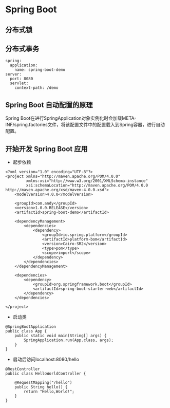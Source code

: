 # Spring Boot

## 分布式锁

## 分布式事务

```
spring:
  application:
    name: spring-boot-demo
server:
  port: 8080
  servlet:
    context-path: /demo
```


## Spring Boot 自动配置的原理

Spring Boot在进行SpringApplication对象实例化时会加载META-INF/spring.factories文件，将该配置文件中的配置载入到Spring容器，进行自动配置。


## 开始开发 Spring Boot 应用

* 起步依赖
```
<?xml version="1.0" encoding="UTF-8"?>
<project xmlns="http://maven.apache.org/POM/4.0.0"
         xmlns:xsi="http://www.w3.org/2001/XMLSchema-instance"
         xsi:schemaLocation="http://maven.apache.org/POM/4.0.0 http://maven.apache.org/xsd/maven-4.0.0.xsd">
    <modelVersion>4.0.0</modelVersion>

    <groupId>com.andy</groupId>
    <version>1.0.0.RELEASE</version>
    <artifactId>spring-boot-demo</artifactId>

    <dependencyManagement>
        <dependencies>
            <dependency>
                <groupId>io.spring.platform</groupId>
                <artifactId>platform-bom</artifactId>
                <version>Cairo-SR2</version>
                <type>pom</type>
                <scope>import</scope>
            </dependency>
        </dependencies>
    </dependencyManagement>

    <dependencies>
        <dependency>
            <groupId>org.springframework.boot</groupId>
            <artifactId>spring-boot-starter-web</artifactId>
        </dependency>
    </dependencies>

</project>

```

* 启动类
```
@SpringBootApplication
public class App {
    public static void main(String[] args) {
        SpringApplication.run(App.class, args);
    }
}
```

* 启动后访问localhost:8080/hello
```
@RestController
public class HelloWorldController {

    @RequestMapping("/hello")
    public String hello() {
        return "Hello,World!";
    }
}

```